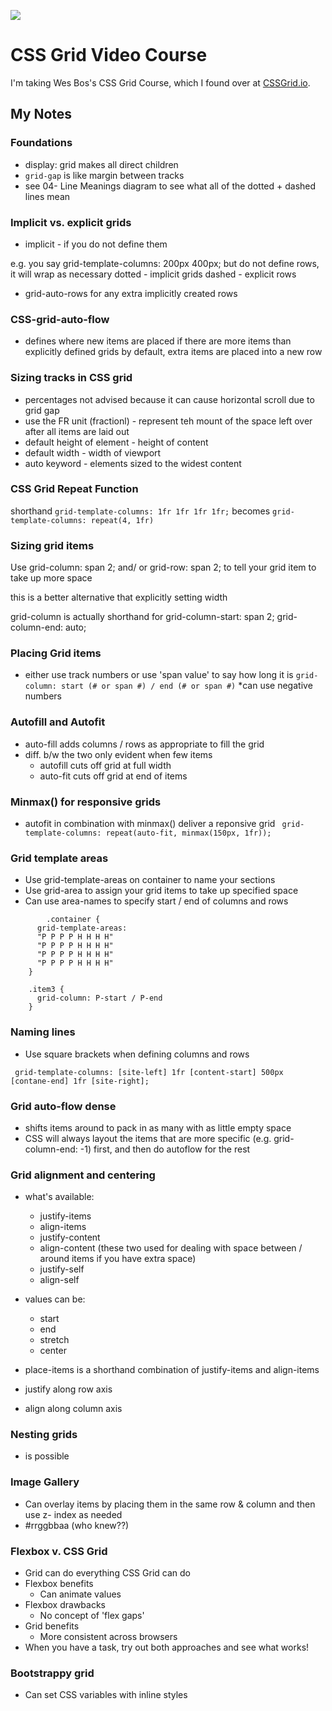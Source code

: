 ![](https://res.cloudinary.com/wesbos/image/upload/v1515524452/GRID-social-share_wlfzk3.png)

# CSS Grid Video Course

I'm taking Wes Bos's CSS Grid Course, which I found over at [CSSGrid.io](https://CSSGrid.io).

## My Notes

### Foundations
* display: grid makes all direct children
* `grid-gap` is like margin between tracks
* see 04- Line Meanings diagram to see what all of the dotted + dashed lines mean

### Implicit vs. explicit grids
* implicit - if you do not define them

e.g. you say grid-template-columns: 200px 400px;
but do not define rows, it will wrap as necessary
dotted - implicit grids
dashed - explicit rows

* grid-auto-rows for any extra implicitly created rows


### CSS-grid-auto-flow
* defines where new items are placed if there are more items than explicitly defined grids
by default, extra items are placed into a new row

### Sizing tracks in CSS grid
* percentages not advised because it can cause horizontal scroll due to grid gap
* use the FR unit (fractionl) - represent teh mount of the space left over after all items are laid out
* default height of element - height of content
* default width - width of viewport
* auto keyword - elements sized to the widest content

### CSS Grid Repeat Function
shorthand
`grid-template-columns: 1fr 1fr 1fr 1fr;`
becomes
`grid-template-columns: repeat(4, 1fr)`

### Sizing grid items
Use grid-column: span 2; and/ or
grid-row: span 2; to tell your grid item to take up more space

this is a better alternative that explicitly setting width

grid-column is actually shorthand for
grid-column-start: span 2;
grid-column-end: auto;

### Placing Grid items
* either use track numbers or use 'span value' to say how long it is
`grid-column: start (# or span #) / end (# or span #)`
*can use negative numbers

### Autofill and Autofit
* auto-fill adds columns / rows as appropriate to fill the grid
* diff. b/w the two only evident when few items
  * autofill cuts off grid at full width
  * auto-fit cuts off grid at end of items

### Minmax() for responsive grids
* autofit in combination with minmax() deliver a reponsive grid
` grid-template-columns: repeat(auto-fit, minmax(150px, 1fr));`

### Grid template areas
* Use grid-template-areas on container to name your sections
* Use grid-area to assign your grid items to take up specified space
* Can use area-names to specify start / end of columns and rows
```
		.container {
      grid-template-areas:
      "P P P P H H H H"
      "P P P P H H H H"
      "P P P P H H H H"
      "P P P P H H H H"
    }

    .item3 {
      grid-column: P-start / P-end
    }
```

### Naming lines
* Use square brackets when defining columns and rows
```
 grid-template-columns: [site-left] 1fr [content-start] 500px [contane-end] 1fr [site-right];
 ```

### Grid auto-flow dense
* shifts items around to pack in as many with as little empty space
* CSS will always layout the items that are more specific (e.g. grid-column-end: -1) first, and then do autoflow for the rest

### Grid alignment and centering
* what's available:
	* justify-items
	* align-items
	* justify-content
	* align-content (these two used for dealing with space between / around items if you have extra space)
	* justify-self
	* align-self
* values can be:
  * start
  * end
  * stretch
  * center
* place-items is a shorthand combination of justify-items and align-items

* justify along row axis
* align along column axis

### Nesting grids
* is possible

### Image Gallery
* Can overlay items by placing them in the same row & column and then use z- index as needed
* #rrggbbaa (who knew??)

### Flexbox v. CSS Grid
* Grid can do everything CSS Grid can do
* Flexbox benefits
  * Can animate values
* Flexbox drawbacks
  * No concept of 'flex gaps'
* Grid benefits
  * More consistent across browsers
* When you have a task, try out both approaches and see what works!


### Bootstrappy grid
* Can set CSS variables with inline styles
